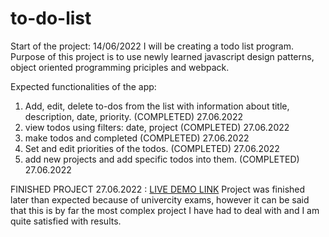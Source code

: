 # to-do-list
Start of the project: 14/06/2022
I will be creating a todo list program. Purpose of this project is to use newly 
learned javascript design patterns, object oriented programming priciples and
webpack. 

Expected functionalities of the app: 

1. Add, edit, delete to-dos from the list with information about
title, description, date, priority. (COMPLETED) 27.06.2022
2. view todos using filters: date, project (COMPLETED) 27.06.2022
3. make todos and completed (COMPLETED) 27.06.2022
4. Set and edit priorities of the todos. (COMPLETED) 27.06.2022
5. add new projects and add specific todos into them. (COMPLETED) 27.06.2022

FINISHED PROJECT 27.06.2022 : [LIVE DEMO LINK](https://giorgi-tabatadze.github.io/to-do-list/)
Project was finished later than expected because of univercity exams, however it
can be said that this is by far the most complex project I have had to deal with
and I am quite satisfied with results. 